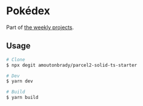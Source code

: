 # Pokédex

Part of [the weekly projects](https://github.com/florinpop17/weekly-projects).

## Usage

```bash
# Clone
$ npx degit amoutonbrady/parcel2-solid-ts-starter

# Dev
$ yarn dev

# Build
$ yarn build
```
